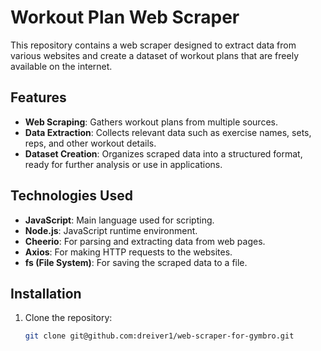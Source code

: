 # Workout Plan Web Scraper

This repository contains a web scraper designed to extract data from various websites and create a dataset of workout plans that are freely available on the internet.

## Features

- **Web Scraping**: Gathers workout plans from multiple sources.
- **Data Extraction**: Collects relevant data such as exercise names, sets, reps, and other workout details.
- **Dataset Creation**: Organizes scraped data into a structured format, ready for further analysis or use in applications.

## Technologies Used

- **JavaScript**: Main language used for scripting.
- **Node.js**: JavaScript runtime environment.
- **Cheerio**: For parsing and extracting data from web pages.
- **Axios**: For making HTTP requests to the websites.
- **fs (File System)**: For saving the scraped data to a file.

## Installation

1. Clone the repository:
   ```bash
   git clone git@github.com:dreiver1/web-scraper-for-gymbro.git
